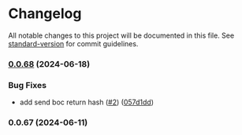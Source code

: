 # Changelog

All notable changes to this project will be documented in this file. See [standard-version](https://github.com/conventional-changelog/standard-version) for commit guidelines.

### [0.0.68](https://github.com/toncenter/tonweb/compare/v0.0.67...v0.0.68) (2024-06-18)


### Bug Fixes

* add send boc return hash ([#2](https://github.com/toncenter/tonweb/issues/2)) ([057d1dd](https://github.com/toncenter/tonweb/commit/057d1dd8ee3561ff1dffd2c768450947dd41baa7))

### 0.0.67 (2024-06-11)
